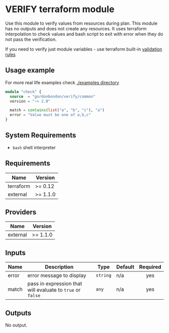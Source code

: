 # VERIFY terraform module

Use this module to verify values from resources during plan. This module has no outputs
and does not create any resources. It uses terraform interpolation to check values
and bash script to exit with error when they do not pass the verification.

If you need to verify just module variables - use terraform built-in [validation rules](https://www.terraform.io/docs/configuration/variables.html#custom-validation-rules)

## Usage example

For more real life examples check [./examples directory](./examples)

```terraform
module "check" {
  source  = "gordonbondon/verify/common"
  version = "~> 2.0"

  match = contains(list("a", "b", "c"), "a")
  error = "Value must be one of a,b,c"
}
```

## System Requirements

* `bash` shell interpreter

<!-- BEGINNING OF PRE-COMMIT-TERRAFORM DOCS HOOK -->
## Requirements

| Name | Version |
|------|---------|
| terraform | >= 0.12 |
| external | >= 1.1.0 |

## Providers

| Name | Version |
|------|---------|
| external | >= 1.1.0 |

## Inputs

| Name | Description | Type | Default | Required |
|------|-------------|------|---------|:--------:|
| error | error message to display | `string` | n/a | yes |
| match | pass in expression that will evaluate to `true` or `false` | `any` | n/a | yes |

## Outputs

No output.

<!-- END OF PRE-COMMIT-TERRAFORM DOCS HOOK -->
